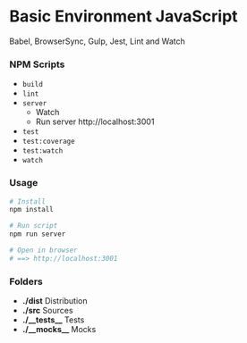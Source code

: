 # Basic Environment JavaScript
Babel, BrowserSync, Gulp, Jest, Lint and Watch

### NPM Scripts  
  * `build`
  * `lint`
  * `server`
    * Watch
    * Run server http://localhost:3001
  * `test`
  * `test:coverage`
  * `test:watch`
  * `watch`

### Usage
```bash
# Install
npm install

# Run script
npm run server

# Open in browser
# ==> http://localhost:3001
```

### Folders
  * **./dist** Distribution
  * **./src** Sources
  * **./\_\_tests\_\_** Tests
  * **./\_\_mocks\_\_** Mocks
